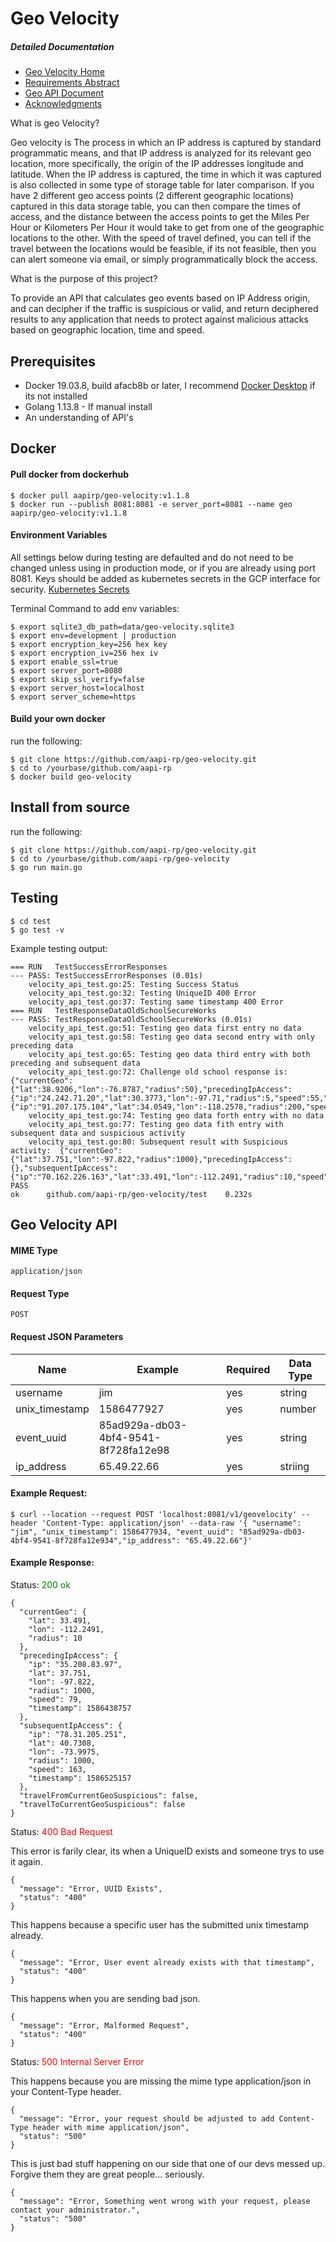 # Geo Velocity

##### Detailed Documentation
- [Geo Velocity Home](https://github.com/aapi-rp/geo-velocity/wiki "Geo Velocity Home")
- [Requirements Abstract](https://github.com/aapi-rp/geo-velocity/wiki/Requirements_Abstract "Requirements Abstract")
- [Geo API Document](https://github.com/aapi-rp/geo-velocity/wiki/API-Docs)
- [Acknowledgments](https://github.com/aapi-rp/geo-velocity/wiki/Acknowledgments)

 
What is geo Velocity?

Geo velocity is The process in which an IP address is captured by standard programmatic means, and that IP address is analyzed for its relevant geo location, more specifically, the origin of the IP addresses longitude and latitude. When the IP address is captured, the time in which it was captured is also collected in some type of storage table for later comparison. If you have 2 different geo access points (2 different geographic locations) captured in this data storage table, you can then compare the times of access, and the distance between the access points to get the Miles Per Hour or Kilometers Per Hour it would take to get from one of the geographic locations to the other. With the speed of travel defined, you can tell if the travel between the locations would be feasible, if its not feasible, then you can alert someone via email, or simply programmatically block the access.

What is the purpose of this project?

To provide an API that calculates geo events based on IP Address origin, and can decipher if the traffic is suspicious or valid, and return deciphered results to any application that needs to protect against malicious attacks based on geographic location, time and speed.

## Prerequisites

* Docker 19.03.8, build afacb8b or later, I recommend [Docker Desktop](https://www.docker.com/products/docker-desktop) if its not installed
* Golang 1.13.8 - If manual install
* An understanding of API's

## Docker
#### Pull docker from dockerhub
```
$ docker pull aapirp/geo-velocity:v1.1.8
$ docker run --publish 8081:8081 -e server_port=8081 --name geo aapirp/geo-velocity:v1.1.8
```

#### Environment Variables

All settings below during testing are defaulted and do not need to be changed unless using in production mode, or if you are already using port 8081. Keys should be added as kubernetes secrets in the GCP interface for security. [Kubernetes Secrets](https://kubernetes.io/docs/concepts/configuration/secret/ "Kubernetes Secrets")

Terminal Command to add env variables:
```
$ export sqlite3_db_path=data/geo-velocity.sqlite3
$ export env=development | production
$ export encryption_key=256 hex key
$ export encryption_iv=256 hex iv
$ export enable_ssl=true
$ export server_port=8080
$ export skip_ssl_verify=false
$ export server_host=localhost
$ export server_scheme=https
```

#### Build your own docker

run the following:
```
$ git clone https://github.com/aapi-rp/geo-velocity.git
$ cd to /yourbase/github.com/aapi-rp
$ docker build geo-velocity
```

## Install from source
run the following:
```
$ git clone https://github.com/aapi-rp/geo-velocity.git
$ cd to /yourbase/github.com/aapi-rp/geo-velocity
$ go run main.go
```

## Testing

```
$ cd test
$ go test -v
```

Example testing output:

```
=== RUN   TestSuccessErrorResponses
--- PASS: TestSuccessErrorResponses (0.01s)
    velocity_api_test.go:25: Testing Success Status
    velocity_api_test.go:32: Testing UniqueID 400 Error
    velocity_api_test.go:37: Testing same timestamp 400 Error
=== RUN   TestResponseDataOldSchoolSecureWorks
--- PASS: TestResponseDataOldSchoolSecureWorks (0.01s)
    velocity_api_test.go:51: Testing geo data first entry no data
    velocity_api_test.go:58: Testing geo data second entry with only preceding data
    velocity_api_test.go:65: Testing geo data third entry with both preceding and subsequent data
    velocity_api_test.go:72: Challenge old school response is:  {"currentGeo":{"lat":38.9206,"lon":-76.8787,"radius":50},"precedingIpAccess":{"ip":"24.242.71.20","lat":30.3773,"lon":-97.71,"radius":5,"speed":55,"timestamp":1514678400},"subsequentIpAccess":{"ip":"91.207.175.104","lat":34.0549,"lon":-118.2578,"radius":200,"speed":96,"timestamp":1514851200},"travelFromCurrentGeoSuspicious":false,"travelToCurrentGeoSuspicious":false}
    velocity_api_test.go:74: Testing geo data forth entry with no data
    velocity_api_test.go:77: Testing geo data fith entry with subsequent data and suspicious activity
    velocity_api_test.go:80: Subsequent result with Suspicious activity:  {"currentGeo":{"lat":37.751,"lon":-97.822,"radius":1000},"precedingIpAccess":{},"subsequentIpAccess":{"ip":"70.162.226.163","lat":33.491,"lon":-112.2491,"radius":10,"speed":1657,"timestamp":1586658993},"travelFromCurrentGeoSuspicious":true,"travelToCurrentGeoSuspicious":false}
PASS
ok  	github.com/aapi-rp/geo-velocity/test	0.232s
```


## Geo Velocity API

#### MIME Type
`
application/json
`
#### Request Type
`
POST
`

#### Request JSON Parameters

| Name           | Example                              | Required | Data Type |
|----------------|--------------------------------------|----------|-----------|
| username       | jim                                  | yes      | string    |
| unix_timestamp | 1586477927                           | yes      | number    |
| event_uuid     | 85ad929a-db03-4bf4-9541-8f728fa12e98 | yes      | string    |
| ip_address     | 65.49.22.66                          | yes      | striing   |


#### Example Request:

```
$ curl --location --request POST 'localhost:8081/v1/geovelocity' --header 'Content-Type: application/json' --data-raw '{ "username": "jim", "unix_timestamp": 1586477934, "event_uuid": "85ad929a-db03-4bf4-9541-8f728fa12e934","ip_address": "65.49.22.66"}'
```

#### Example Response:


Status: <span style="color:green">200 ok</span>

```
{
  "currentGeo": {
    "lat": 33.491,
    "lon": -112.2491,
    "radius": 10
  },
  "precedingIpAccess": {
    "ip": "35.208.83.97",
    "lat": 37.751,
    "lon": -97.822,
    "radius": 1000,
    "speed": 79,
    "timestamp": 1586438757
  },
  "subsequentIpAccess": {
    "ip": "78.31.205.251",
    "lat": 40.7308,
    "lon": -73.9975,
    "radius": 1000,
    "speed": 163,
    "timestamp": 1586525157
  },
  "travelFromCurrentGeoSuspicious": false,
  "travelToCurrentGeoSuspicious": false
}
```

Status: <span style="color:red">400 Bad Request</span>


This error is farily clear, its when a UniqueID exists and someone trys to use it again.
```
{
  "message": "Error, UUID Exists",
  "status": "400"
}
```
This happens because a specific user has the submitted unix timestamp already.
```
{
  "message": "Error, User event already exists with that timestamp",
  "status": "400"
}
```
This happens when you are sending bad json.
```
{
  "message": "Error, Malformed Request",
  "status": "400"
}
```

Status: <span style="color:red">500 Internal Server Error</span>

This happens because you are missing the mime type application/json in your Content-Type header.
```
{
  "message": "Error, your request should be adjusted to add Content-Type header with mime application/json",
  "status": "500"
}
```
This is just bad stuff happening on our side that one of our devs messed up.  Forgive them they are great people... seriously.
```
{
  "message": "Error, Something went wrong with your request, please contact your administrator.",
  "status": "500"
}
```


